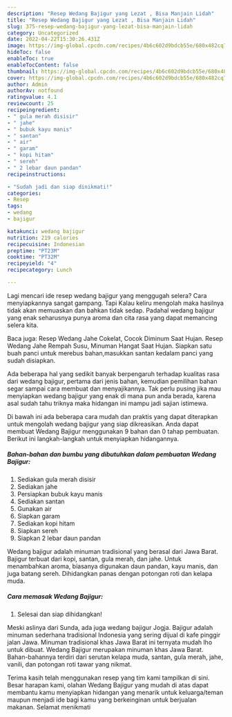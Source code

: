```yaml
---
description: "Resep Wedang Bajigur yang Lezat , Bisa Manjain Lidah"
title: "Resep Wedang Bajigur yang Lezat , Bisa Manjain Lidah"
slug: 375-resep-wedang-bajigur-yang-lezat-bisa-manjain-lidah
category: Uncategorized
date: 2022-04-22T15:30:26.431Z
image: https://img-global.cpcdn.com/recipes/4b6c602d9bdcb55e/680x482cq70/wedang-bajigur-foto-resep-utama.jpg
hideToc: false
enableToc: true
enableTocContent: false
thumbnail: https://img-global.cpcdn.com/recipes/4b6c602d9bdcb55e/680x482cq70/wedang-bajigur-foto-resep-utama.jpg
cover: https://img-global.cpcdn.com/recipes/4b6c602d9bdcb55e/680x482cq70/wedang-bajigur-foto-resep-utama.jpg
author: Admin
authorAv: notfound
ratingvalue: 4.1
reviewcount: 25
recipeingredient:
- " gula merah disisir"
- " jahe"
- " bubuk kayu manis"
- " santan"
- " air"
- " garam"
- " kopi hitam"
- " sereh"
- " 2 lebar daun pandan"
recipeinstructions:

- "Sudah jadi dan siap dinikmati!"
categories:
- Resep
tags:
- wedang
- bajigur

katakunci: wedang bajigur 
nutrition: 219 calories
recipecuisine: Indonesian
preptime: "PT23M"
cooktime: "PT32M"
recipeyield: "4"
recipecategory: Lunch

---
```



Lagi mencari ide resep wedang bajigur yang menggugah selera? Cara menyiapkannya sangat gampang. Tapi Kalau keliru mengolah maka hasilnya tidak akan memuaskan dan bahkan tidak sedap. Padahal wedang bajigur yang enak seharusnya punya aroma dan cita rasa yang dapat memancing selera kita.


Baca juga: Resep Wedang Jahe Cokelat, Cocok Diminum Saat Hujan. Resep Wedang Jahe Rempah Susu, Minuman Hangat Saat Hujan. Siapkan satu buah panci untuk merebus bahan,masukkan santan kedalam panci yang sudah disiapkan.

Ada beberapa hal yang sedikit banyak berpengaruh terhadap kualitas rasa dari wedang bajigur, pertama dari jenis bahan, kemudian pemilihan bahan segar sampai cara membuat dan menyajikannya. Tak perlu pusing jika mau menyiapkan wedang bajigur yang enak di mana pun anda berada, karena asal sudah tahu triknya maka hidangan ini mampu jadi sajian istimewa.


Di bawah ini ada beberapa cara mudah dan praktis yang dapat diterapkan untuk mengolah wedang bajigur yang siap dikreasikan. Anda dapat membuat Wedang Bajigur menggunakan 9 bahan dan 0 tahap pembuatan. Berikut ini langkah-langkah untuk menyiapkan hidangannya.

<!--inarticleads1-->

##### Bahan-bahan dan bumbu yang dibutuhkan dalam pembuatan Wedang Bajigur:

1. Sediakan  gula merah disisir
1. Sediakan  jahe
1. Persiapkan  bubuk kayu manis
1. Sediakan  santan
1. Gunakan  air
1. Siapkan  garam
1. Sediakan  kopi hitam
1. Siapkan  sereh
1. Siapkan  2 lebar daun pandan


Wedang bajigur adalah minuman tradisional yang berasal dari Jawa Barat. Bajigur terbuat dari kopi, santan, gula merah, dan jahe. Untuk menambahkan aroma, biasanya digunakan daun pandan, kayu manis, dan juga batang sereh. Dihidangkan panas dengan potongan roti dan kelapa muda. 

<!--inarticleads2-->

##### Cara memasak Wedang Bajigur:


1. Selesai dan siap dihidangkan!

Meski aslinya dari Sunda, ada juga wedang bajigur Jogja. Bajigur adalah minuman sederhana tradisional Indonesia yang sering dijual di kafe pinggir jalan Jawa. Minuman tradisional khas Jawa Barat ini ternyata mudah lho untuk dibuat. Wedang Bajigur merupakan minuman khas Jawa Barat. Bahan-bahannya terdiri dari serutan kelapa muda, santan, gula merah, jahe, vanili, dan potongan roti tawar yang nikmat. 

Terima kasih telah menggunakan resep yang tim kami tampilkan di sini. Besar harapan kami, olahan Wedang Bajigur yang mudah di atas dapat membantu kamu menyiapkan hidangan yang menarik untuk keluarga/teman maupun menjadi ide bagi kamu yang berkeinginan untuk berjualan makanan. Selamat menikmati
